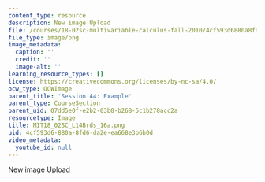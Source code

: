 ```yaml
---
content_type: resource
description: New image Upload
file: /courses/18-02sc-multivariable-calculus-fall-2010/4cf593d6880a8fd6da2eea668e3b6b0d_MIT18_02SC_L14Brds_16a.png
file_type: image/png
image_metadata:
  caption: ''
  credit: ''
  image-alt: ''
learning_resource_types: []
license: https://creativecommons.org/licenses/by-nc-sa/4.0/
ocw_type: OCWImage
parent_title: 'Session 44: Example'
parent_type: CourseSection
parent_uid: 07dd5e0f-e2b2-03b0-b268-5c1b278acc2a
resourcetype: Image
title: MIT18_02SC_L14Brds_16a.png
uid: 4cf593d6-880a-8fd6-da2e-ea668e3b6b0d
video_metadata:
  youtube_id: null
---
```

New image Upload